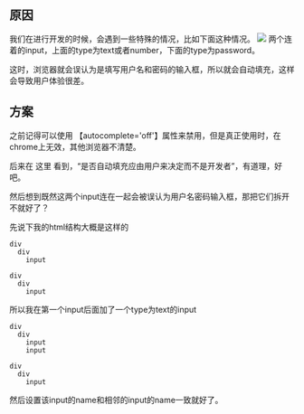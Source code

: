 ## 原因
我们在进行开发的时候，会遇到一些特殊的情况，比如下面这种情况。
![](https://www.xuejichang.cn/web/upload/TIM%E6%88%AA%E5%9B%BE20171116180330.png)
两个连着的input，上面的type为text或者number，下面的type为password。

这时，浏览器就会误认为是填写用户名和密码的输入框，所以就会自动填充，这样会导致用户体验很差。
## 方案
之前记得可以使用 【autocomplete='off'】属性来禁用，但是真正使用时，在chrome上无效，其他浏览器不清楚。

后来在 这里 看到，“是否自动填充应由用户来决定而不是开发者”，有道理，好吧。

然后想到既然这两个input连在一起会被误认为用户名密码输入框，那把它们拆开不就好了？

先说下我的html结构大概是这样的
```
div
  div
    input

div
  div
    input
```
所以我在第一个input后面加了一个type为text的input
```
div
  div
    input
    input 

div
  div
    input
```
然后设置该input的name和相邻的input的name一致就好了。